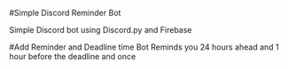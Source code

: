 #Simple Discord Reminder Bot

Simple Discord bot using Discord.py and Firebase

#Add Reminder and Deadline time
Bot Reminds you 24 hours ahead and 1 hour before the deadline and once
